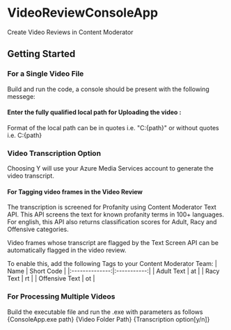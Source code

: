 # VideoReviewConsoleApp
Create Video Reviews in Content Moderator
## Getting Started
### For a Single Video File
Build and run the code, a console should be present with the following messege:
#### Enter the fully qualified local path for Uploading the video :
Format of the local path can be in quotes i.e. "C:\{path}" or without quotes i.e. C:\{path}
### Video Transcription Option
Choosing Y will use your Azure Media Services account to generate the video transcript.

#### For Tagging video frames in the Video Review
The transcription is screened for Profanity using Content Moderator Text API. This API screens the text for known profanity terms in 100+ languages. For english, this API also returns classification scores for Adult, Racy and Offensive categories.

Video frames whose transcript are flagged by the Text Screen API can be automatically flagged in the video review.

To enable this, add the following Tags to your Content Moderator Team:
| Name           | Short Code  |
|:--------------:|:-----------:|
| Adult Text     | at          |
| Racy Text      | rt          |
| Offensive Text | ot          |

### For Processing Multiple Videos
Build the executable file and run the .exe with parameters as follows
{ConsoleApp.exe path} {Video Folder Path} {Transcription option[y/n]}